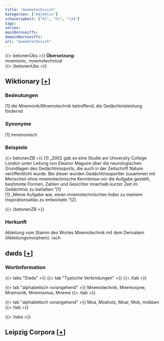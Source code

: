 ```yaml
---
title: "mnemotechnisch"
kategorien: ["Adjektiv"]
schwierigkeit: ["k1", "h1", "r24"]
tags:
series:
mainDornseiffs:
domainDornseiffs:
url: "mnemotechnisch"
---
```


{{< betonenÜbs >}}
**Übersetzung:**  
mnemonic, mnemotechnical  
{{< /betonenÜbs >}}

## Wiktionary [[+](https://de.wiktionary.org/wiki/mnemotechnisch)]

### Bedeutungen
[1] die Mnemonik/Mnemotechnik betreffend, die Gedächtnisleistung fördernd  

### Synonyme
[1] mnemonisch  

### Beispiele
{{< betonenZB >}}
[1] „2002 gab es eine Studie am University College London unter Leitung von Eleanor Maguire über die neurologischen Grundlagen des Gedächtnissports, die auch in der Zeitschrift Nature veröffentlicht wurde. Bei dieser wurden Gedächtnissportler zusammen mit Menschen ohne mnemotechnische Kenntnisse vor die Aufgabe gestellt, bestimmte Formen, Zahlen und Gesichter innerhalb kurzer Zeit im Gedächtnis zu behalten.“[1]  
[1] „Meine Aufgabe war, einen mnemotechnischen  Index zu meinem Inspirationsatlas zu entwickeln.“[2]  

{{< /betonenZB >}}
### Herkunft
Ableitung vom Stamm des Wortes Mnemotechnik mit dem Derivatem (Ableitungsmorphem) -isch  



## dwds [[+](https://www.dwds.de/wb/mnemotechnisch)]

### Wortinformation
{{< tabs "Dwds" >}}
{{< tab "Typische Verbindungen" >}}
{{< /tab >}}

{{< tab "alphabetisch vorangehend" >}}
Mnemotechnik, Mnemosyne, Mnemonik, Mnemismus, Mneme
{{< /tab >}}

{{< tab "alphabetisch vorangehend" >}}
Moa, Moaholz, Moar, Mob, mobben
{{< /tab >}}

{{< /tabs >}}

## Leipzig Corpora [[+](https://corpora.uni-leipzig.de/en/res?word=mnemotechnisch&corpusId=deu_newscrawl-public_2018)]

